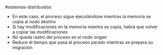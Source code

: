 #sistemas-distribuidos 

- En este caso, el proceso sigue ejecutándose mientras la memoria se copia al nodo destino
- Si hay modificaciones en la memoria mientra se copia, habrá que volver a copiar las modificaciones
- No queda rastro del proceso en el nodo origen
- Reduce el tiempo que pasa el proceso parado mientras se prepara su migración
